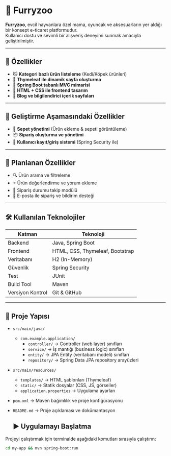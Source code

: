 # 🐾 Furryzoo

**Furryzoo**, evcil hayvanlara özel mama, oyuncak ve aksesuarların yer aldığı bir konsept e-ticaret platformudur.  
Kullanıcı dostu ve sevimli bir alışveriş deneyimi sunmak amacıyla geliştirilmiştir.

---

## 🚀 Özellikler

- 🐱 **Kategori bazlı ürün listeleme** (Kedi/Köpek ürünleri)
- 🌸 **Thymeleaf ile dinamik sayfa oluşturma**
- 🌸 **Spring Boot tabanlı MVC mimarisi**
- 📄 **HTML + CSS ile frontend tasarım**
- 📗 **Blog ve bilgilendirici içerik sayfaları**

---

## 🔧 Geliştirme Aşamasındaki Özellikler

- 🛒 **Sepet yönetimi** (Ürün ekleme & sepeti görüntüleme)
- 📦 **Sipariş oluşturma ve yönetimi**
- 🔐 **Kullanıcı kayıt/giriş sistemi** (Spring Security ile)

---

## 🧠 Planlanan Özellikler

- 🔍 Ürün arama ve filtreleme
- ⭐ Ürün değerlendirme ve yorum ekleme
- 🚚 Sipariş durumu takip modülü
- 📧 E-posta ile sipariş ve bildirim desteği


---

## 🛠 Kullanılan Teknolojiler

| Katman           | Teknoloji                              |
|------------------|-----------------------------------------|
| Backend          | Java, Spring Boot                       |
| Frontend         | HTML, CSS, Thymeleaf, Bootstrap         |
| Veritabanı       | H2 (In-Memory)                          |
| Güvenlik         | Spring Security                         |
| Test             | JUnit                                   |
| Build Tool       | Maven                                   |
| Versiyon Kontrol | Git & GitHub                            |

---

## 📁 Proje Yapısı

- `src/main/java/`
  - `com.example.application/`
    - `controller/` → Controller (web layer) sınıfları
    - `service/` → İş mantığı (business logic) sınıfları
    - `entity/` → JPA Entity (veritabanı modeli) sınıfları
    - `repository/` → Spring Data JPA repository arayüzleri
- `src/main/resources/`
  - `templates/` → HTML şablonları (Thymeleaf)
  - `static/` → Statik dosyalar (CSS, JS, görseller)
  - `application.properties` → Uygulama ayarları
- `pom.xml` → Maven bağımlılık ve proje konfigürasyonu
- `README.md` → Proje açıklaması ve dokümantasyon

  ## ▶️ Uygulamayı Başlatma

Projeyi çalıştırmak için terminalde aşağıdaki komutları sırasıyla çalıştırın:

```bash
cd my-app && mvn spring-boot:run
